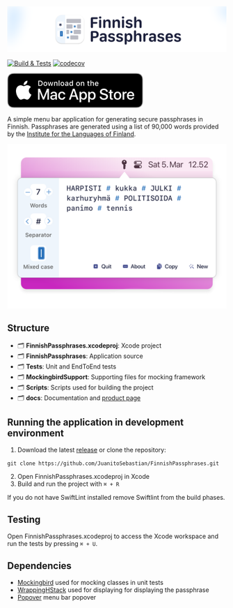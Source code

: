 ![Header Image](https://raw.githubusercontent.com/JuanitoSebastian/FinnishPassphrases/development/docs/imgs/GitHubHeader.png)

[![Build & Tests](https://github.com/JuanitoSebastian/FinnishPassphrases/actions/workflows/build_test.yml/badge.svg)](https://github.com/JuanitoSebastian/FinnishPassphrases/actions/workflows/build_test.yml)
[![codecov](https://codecov.io/gh/JuanitoSebastian/FinnishPassphrases/branch/main/graph/badge.svg?token=AIWQRJR7VB)](https://codecov.io/gh/JuanitoSebastian/FinnishPassphrases)

[![Mac App Store](https://raw.githubusercontent.com/JuanitoSebastian/FinnishPassphrases/development/docs/imgs/AppStoreBadge.svg)](https://apps.apple.com/us/app/finnish-passphrases/id1612642972)

A simple menu bar application for generating secure passphrases in Finnish. Passphrases are generated using a list of 90,000 words provided by the [Institute for the Languages of Finland](https://kaino.kotus.fi/sanat/nykysuomi/).

![Screenshot of the app](https://raw.githubusercontent.com/JuanitoSebastian/FinnishPassphrases/development/docs/imgs/popover1.png)

## Structure
- 🗂 **FinnishPassphrases.xcodeproj**: Xcode project
- 🗂 **FinnishPassphrases**: Application source
- 🗂 **Tests**: Unit and EndToEnd tests
- 🗂 **MockingbirdSupport**: Supporting files for mocking framework
- 🗂 **Scripts**: Scripts used for building the project
- 🗂 **docs**: Documentation and [product page](https://juanitosebastian.github.io/FinnishPassphrases/)

## Running the application in development environment
1. Download the latest [release](https://github.com/JuanitoSebastian/FinnishPassphrases/releases) or clone the repository:
```
git clone https://github.com/JuanitoSebastian/FinnishPassphrases.git
```
2. Open FinnishPassphrases.xcodeproj in Xcode
3. Build and run the project with `⌘ + R`

If you do not have SwiftLint installed remove Swiftlint from the build phases.

## Testing
Open FinnishPassphrases.xcodeproj to access the Xcode workspace and run the tests by pressing `⌘ + U`.

## Dependencies
- [Mockingbird](https://mockingbirdswift.com) used for mocking classes in unit tests
- [WrappingHStack](https://github.com/dkk/WrappingHStack) used for displaying for displaying the passphrase
- [Popover](https://github.com/iSapozhnik/Popover) menu bar popover
